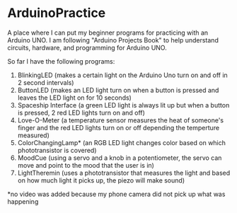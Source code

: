 # ArduinoPractice
A place where I can put my beginner programs for practicing with an Arduino UNO. I am following "Arduino Projects Book" to help understand circuits, hardware, and programming for Arduino UNO.

So far I have the following programs: 
1. BlinkingLED (makes a certain light on the Arduino Uno turn on and off in 2 second intervals)
2. ButtonLED (makes an LED light turn on when a button is pressed and leaves the LED light on for 10 seconds)
3. Spaceship Interface (a green LED light is always lit up but when a button is pressed, 2 red LED lights turn on and off)
4. Love-O-Meter (a temperature sensor measures the heat of someone's finger and the red LED lights turn on or off depending       the temperture measured)
5. ColorChangingLamp* (an RGB LED light changes color based on which phototransistor is covered)
6. MoodCue (using a servo and a knob in a potentiometer, the servo can move and point to the mood that the user is in)
7. LightTheremin (uses a phototransistor that measures the light and based on how much light it picks up, the piezo will make     sound)



*no video was added because my phone camera did not pick up what was happening 
